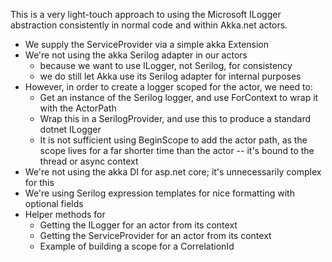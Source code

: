 This is a very light-touch approach to using the Microsoft ILogger abstraction consistently in 
normal code and within Akka.net actors.

- We supply the ServiceProvider via a simple akka Extension
- We're not using the akka Serilog adapter in our actors
    - because we want to use ILogger, not Serilog, for consistency
    - we do still let Akka use its Serilog adapter for internal purposes
- However, in order to create a logger scoped for the actor, we need to:
    - Get an instance of the Serilog logger, and use ForContext to wrap it with the ActorPath
    - Wrap this in a SerilogProvider, and use this to produce a standard dotnet ILogger
    - It is not sufficient using BeginScope to add the actor path, as the scope lives for a far shorter time than the actor -- it's bound to the thread or async context
- We're not using the akka DI for asp.net core; it's unnecessarily complex for this
- We're using Serilog expression templates for nice formatting with optional fields
- Helper methods for
    - Getting the ILogger for an actor from its context
    - Getting the ServiceProvider for an actor from its context
    - Example of building a scope for a CorrelationId
